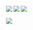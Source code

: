 [![](https://img.shields.io/badge/Autor-Joviano_Silveira-red.svg)](https://www.joviano.com/)
[![](https://img.shields.io/badge/python-3.6+-blue.svg)](https://www.python.org/)
[![](https://img.shields.io/badge/P-blue.svg)](https://www.python.org/)

[![](https://img.shields.io/youtube/channel/views/jovianosilveira?style=social)](https://www.python.org/)
